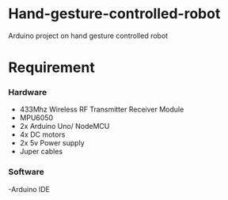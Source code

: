 # Hand-gesture-controlled-robot
Arduino project on hand gesture controlled robot

# Requirement
### Hardware
- 433Mhz Wireless RF Transmitter Receiver Module
- MPU6050
- 2x Arduino Uno/ NodeMCU
- 4x DC motors
- 2x 5v Power supply
- Juper cables

### Software
-Arduino IDE
